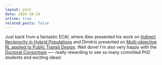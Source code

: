 ```yaml
---
layout: post
date: 2024-10-24
inline: true
related_posts: false
---
```


Just back from a fantastic ECAI, where Alex presented his work on [Indirect Reciprocity in Hybrid Populations](https://ebooks.iospress.nl/volumearticle/69964) and Dimitris presented on [Multi-objective RL applied to Public Transit Design](https://modem2024.vub.ac.be). Well done! I'm also very happy with the [Doctoral Consortium](https://anaellewilczynski.pages.centralesupelec.fr/ecai-2024-dc/index.html) —- really rewarding to see so many commited PhD students and exciting ideas!
